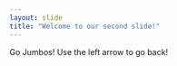```yaml
---
layout: slide
title: "Welcome to our second slide!"
---
```

Go Jumbos!
Use the left arrow to go back!
